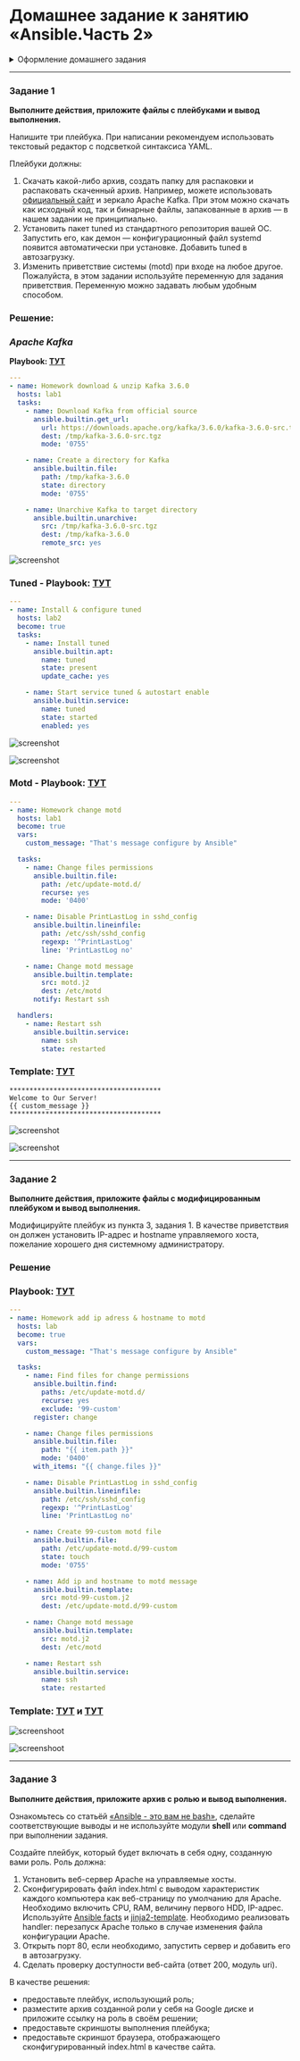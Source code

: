 # Домашнее задание к занятию «Ansible.Часть 2»

<details>
  <summary> Оформление домашнего задания </summary>

1. Домашнее задание выполните в [Google Docs](https://docs.google.com/) и отправьте на проверку ссылку на ваш документ в личном кабинете.  
1. В названии файла укажите номер лекции и фамилию студента. Пример названия:  Ansible. Часть 2 — Александр Александров.
1. Перед отправкой проверьте, что доступ для просмотра открыт всем, у кого есть ссылка. Если нужно прикрепить дополнительные ссылки, добавьте их в свой Google Docs.

Вы можете прислать решение в виде ссылки на ваш репозийторий в GitHub, для этого воспользуйтесь [шаблоном для домашнего задания](https://github.com/netology-code/sys-pattern-homework).

</details>

---

### Задание 1

**Выполните действия, приложите файлы с плейбуками и вывод выполнения.**

Напишите три плейбука. При написании рекомендуем использовать текстовый редактор с подсветкой синтаксиса YAML.

Плейбуки должны: 

1. Скачать какой-либо архив, создать папку для распаковки и распаковать скаченный архив. Например, можете использовать [официальный сайт](https://kafka.apache.org/downloads) и зеркало Apache Kafka. При этом можно скачать как исходный код, так и бинарные файлы, запакованные в архив — в нашем задании не принципиально.
2. Установить пакет tuned из стандартного репозитория вашей ОС. Запустить его, как демон — конфигурационный файл systemd появится автоматически при установке. Добавить tuned в автозагрузку.
3. Изменить приветствие системы (motd) при входе на любое другое. Пожалуйста, в этом задании используйте переменную для задания приветствия. Переменную можно задавать любым удобным способом.

### Решение:

### ***Apache Kafka***

**Playbook: [ТУТ](/11.%20Automatization%20CI-CD/11.2%20Ansible%202/kafka.yaml)**
```yaml
---
- name: Homework download & unzip Kafka 3.6.0
  hosts: lab1
  tasks:
    - name: Download Kafka from official source
      ansible.builtin.get_url:
        url: https://downloads.apache.org/kafka/3.6.0/kafka-3.6.0-src.tgz
        dest: /tmp/kafka-3.6.0-src.tgz
        mode: '0755'

    - name: Create a directory for Kafka
      ansible.builtin.file:
        path: /tmp/kafka-3.6.0
        state: directory
        mode: '0755'

    - name: Unarchive Kafka to target directory
      ansible.builtin.unarchive:
        src: /tmp/kafka-3.6.0-src.tgz
        dest: /tmp/kafka-3.6.0
        remote_src: yes
```
![screenshot](/11.%20Automatization%20CI-CD/screenshots/ansible2-kafka.png)

### **Tuned** - **Playbook: [ТУТ](/11.%20Automatization%20CI-CD/11.2%20Ansible%202/tuned.yaml)**
```yaml
---
- name: Install & configure tuned
  hosts: lab2
  become: true
  tasks:
    - name: Install tuned
      ansible.builtin.apt:
        name: tuned
        state: present
        update_cache: yes

    - name: Start service tuned & autostart enable
      ansible.builtin.service:
        name: tuned
        state: started
        enabled: yes
```

![screenshot](/11.%20Automatization%20CI-CD/screenshots/ansible2-tuned.png)

![screenshot](/11.%20Automatization%20CI-CD/screenshots/ansible2-tuned-status.png)

### **Motd** - **Playbook: [ТУТ](/11.%20Automatization%20CI-CD/11.2%20Ansible%202/motd-change.yaml)**
```yaml
---
- name: Homework change motd
  hosts: lab1
  become: true
  vars:
    custom_message: "That's message configure by Ansible"

  tasks:
    - name: Change files permissions
      ansible.builtin.file:
        path: /etc/update-motd.d/
        recurse: yes
        mode: '0400'

    - name: Disable PrintLastLog in sshd_config
      ansible.builtin.lineinfile:
        path: /etc/ssh/sshd_config
        regexp: '^PrintLastLog'
        line: 'PrintLastLog no'

    - name: Change motd message
      ansible.builtin.template:
        src: motd.j2
        dest: /etc/motd
      notify: Restart ssh

  handlers:
    - name: Restart ssh
      ansible.builtin.service:
        name: ssh
        state: restarted
```

### **Template: [ТУТ](/11.%20Automatization%20CI-CD/11.2%20Ansible%202/motd.j2)**
```jinja
**************************************
Welcome to Our Server!
{{ custom_message }}
**************************************
```

![screenshot](/11.%20Automatization%20CI-CD/screenshots/ansible2-motd-play.png)

![screenshot](/11.%20Automatization%20CI-CD/screenshots/ansible2-motd-check.png)

----

### Задание 2

**Выполните действия, приложите файлы с модифицированным плейбуком и вывод выполнения.** 

Модифицируйте плейбук из пункта 3, задания 1. В качестве приветствия он должен установить IP-адрес и hostname управляемого хоста, пожелание хорошего дня системному администратору. 

### Решение

### **Playbook: [ТУТ](/11.%20Automatization%20CI-CD/11.2%20Ansible%202/motd-99-custom.yaml)**
```yaml
---
- name: Homework add ip adress & hostname to motd
  hosts: lab
  become: true
  vars:
    custom_message: "That's message configure by Ansible"

  tasks:
    - name: Find files for change permissions
      ansible.builtin.find:
        paths: /etc/update-motd.d/
        recurse: yes
        exclude: '99-custom'
      register: change

    - name: Change files permissions
      ansible.builtin.file:
        path: "{{ item.path }}"
        mode: '0400'
      with_items: "{{ change.files }}"

    - name: Disable PrintLastLog in sshd_config
      ansible.builtin.lineinfile:
        path: /etc/ssh/sshd_config
        regexp: '^PrintLastLog'
        line: 'PrintLastLog no'

    - name: Create 99-custom motd file
      ansible.builtin.file:
        path: /etc/update-motd.d/99-custom
        state: touch
        mode: '0755'

    - name: Add ip and hostname to motd message
      ansible.builtin.template:
        src: motd-99-custom.j2
        dest: /etc/update-motd.d/99-custom

    - name: Change motd message
      ansible.builtin.template:
        src: motd.j2
        dest: /etc/motd

    - name: Restart ssh
      ansible.builtin.service:
        name: ssh
        state: restarted
```

### **Template: [ТУТ](/11.%20Automatization%20CI-CD/11.2%20Ansible%202/motd.j2) и [ТУТ](/11.%20Automatization%20CI-CD/11.2%20Ansible%202/motd-99-custom.j2)**

![screenshoot](/11.%20Automatization%20CI-CD/screenshots/ansible2-motd-add-ip.png)

![screenshoot](/11.%20Automatization%20CI-CD/screenshots/ansible2-motd-add-ip-check.png)

----

### Задание 3

**Выполните действия, приложите архив с ролью и вывод выполнения.**

Ознакомьтесь со статьёй [«Ansible - это вам не bash»](https://habr.com/ru/post/494738/), сделайте соответствующие выводы и не используйте модули **shell** или **command** при выполнении задания.

Создайте плейбук, который будет включать в себя одну, созданную вами роль. Роль должна:

1. Установить веб-сервер Apache на управляемые хосты.
2. Сконфигурировать файл index.html c выводом характеристик каждого компьютера как веб-страницу по умолчанию для Apache. Необходимо включить CPU, RAM, величину первого HDD, IP-адрес.
Используйте [Ansible facts](https://docs.ansible.com/ansible/latest/playbook_guide/playbooks_vars_facts.html) и [jinja2-template](https://linuxways.net/centos/how-to-use-the-jinja2-template-in-ansible/). Необходимо реализовать handler: перезапуск Apache только в случае изменения файла конфигурации Apache.
4. Открыть порт 80, если необходимо, запустить сервер и добавить его в автозагрузку.
5. Сделать проверку доступности веб-сайта (ответ 200, модуль uri).

В качестве решения:
- предоставьте плейбук, использующий роль;
- разместите архив созданной роли у себя на Google диске и приложите ссылку на роль в своём решении;
- предоставьте скриншоты выполнения плейбука;
- предоставьте скриншот браузера, отображающего сконфигурированный index.html в качестве сайта.
